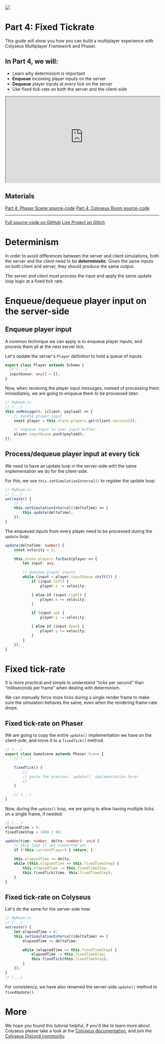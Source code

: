 ![](image.png)

# Part 4: Fixed Tickrate

This guide will show you how you can build a multiplayer experience with Colyseus Multiplayer Framework and Phaser.

## In Part 4, we will:

- Learn why determinism is important
- **Enqueue** incoming player inputs on the server
- **Dequeue** player inputs at every tick on the server
- Use fixed tick-rate on both the server and the client-side

<iframe src="https://colyseus-phaser-tutorial.glitch.me/#part4" width="100%" height="280"></iframe>

## Materials

<span class="icon icon-link"></span> [Part 4: Phaser Scene source-code](https://github.com/colyseus/tutorial-phaser/blob/master/client/src/scenes/Part4Scene.ts)
<span class="icon icon-link"></span> [Part 4: Colyseus Room source-code](https://github.com/colyseus/tutorial-phaser/blob/master/server/src/rooms/Part4Room.ts)

---

<span class="icon icon-link"></span> [Full source-code on GitHub](https://github.com/colyseus/tutorial-phaser)
<span class="icon icon-link"></span> [Live Project on Glitch](https://glitch.com/~colyseus-phaser-tutorial)

# Determinism

In order to avoid differences between the server and client simulations, both the server and the client need to be **deterministic**. Given the same inputs on both client and server, they should produce the same output.

The server and client must process the input and apply the same update loop logic at a fixed tick rate.

# Enqueue/dequeue player input on the server-side

## Enqueue player input

A common technique we can apply is to enqueue player inputs, and process them all at the next server tick.

Let's update the server's `Player` definition to hold a queue of inputs:

```typescript
export class Player extends Schema {
  // (...)
  inputQueue: any[] = [];
}
```

Now, when receiving the player input messages, instead of processing them immediately, we are going to enqueue them to be processed later:

```typescript
// MyRoom.ts
// (...)
this.onMessage(0, (client, payload) => {
    // handle player input
    const player = this.state.players.get(client.sessionId);

    // enqueue input to user input buffer.
    player.inputQueue.push(payload);
});
```

## Process/dequeue player input at every tick

We need to have an update loop in the server-side with the same implementation we do for the client-side.

For this, we use `this.setSimulationInterval()` to register the update loop:

```typescript
// MyRoom.ts
// (...)
onCreate() {
    // (...)
    this.setSimulationInterval((deltaTime) => {
        this.update(deltaTime);
    });
}
```

The enqueued inputs from every player need to be processed during the `update` loop:

```typescript
update(deltaTime: number) {
    const velocity = 2;

    this.state.players.forEach(player => {
        let input: any;

        // dequeue player inputs
        while (input = player.inputQueue.shift()) {
            if (input.left) {
                player.x -= velocity;

            } else if (input.right) {
                player.x += velocity;
            }

            if (input.up) {
                player.y -= velocity;

            } else if (input.down) {
                player.y += velocity;
            }
        }
    });
}
```

# Fixed tick-rate

It is more practical and simple to understand “ticks per second” than “milliseconds per frame” when dealing with determinism.

We can manually force more ticks during a single render frame to make sure the simulation behaves the same, even when the rendering frame-rate drops.

## Fixed tick-rate on Phaser

We are going to copy the entire `update()` implementation we have on the client-side, and move it to a `fixedTick()` method.

```typescript
// (...)
export class GameScene extends Phaser.Scene {
    // (...)

    fixedTick() {
        //
        // paste the previous `update()` implementation here!
        //
    }

    // (...)
}
```

Now, during the `update()` loop, we are going to allow having multiple ticks on a single frame, if needed:

```typescript
// (...)
elapsedTime = 0;
fixedTimeStep = 1000 / 60;

update(time: number, delta: number): void {
    // skip loop if not connected yet.
    if (!this.currentPlayer) { return; }

    this.elapsedTime += delta;
    while (this.elapsedTime >= this.fixedTimeStep) {
        this.elapsedTime -= this.fixedTimeStep;
        this.fixedTick(time, this.fixedTimeStep);
    }
}
```

## Fixed tick-rate on Colyseus

Let's do the same for the server-side now:

```typescript
// MyRoom.ts
// (...)
onCreate() {
    let elapsedTime = 0;
    this.setSimulationInterval((deltaTime) => {
        elapsedTime += deltaTime;

        while (elapsedTime >= this.fixedTimeStep) {
            elapsedTime -= this.fixedTimeStep;
            this.fixedTick(this.fixedTimeStep);
        }
    });
}
// (...)
```

For consistency, we have also renamed the server-side `update()` method to `fixedUpdate()`.

# More

We hope you found this tutorial helpful, if you'd like to learn more about Colyseus please take a look at the [Colyseus documentation](http://docs.colyseus.io/), and join the [Colyseus Discord community](https://discord.gg/RY8rRS7).

